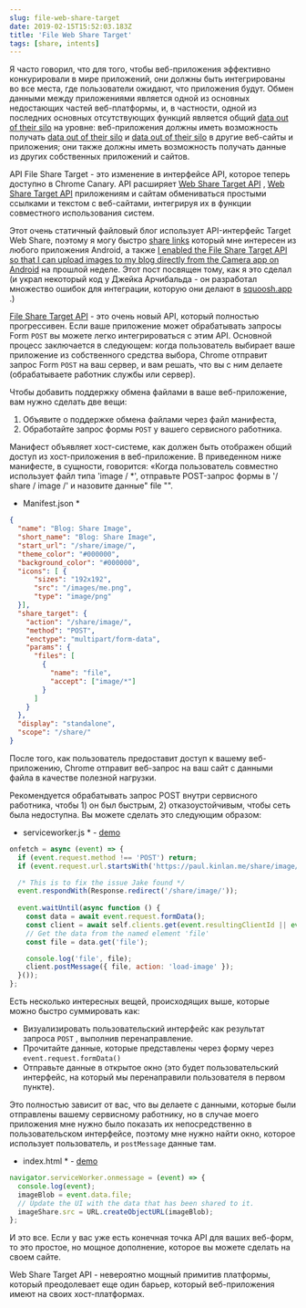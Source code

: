 ```yaml
---
slug: file-web-share-target
date: 2019-02-15T15:52:03.183Z
title: 'File Web Share Target'
tags: [share, intents]
---
```


Я часто говорил, что для того, чтобы веб-приложения эффективно конкурировали в мире приложений, они должны быть интегрированы во все места, где пользователи ожидают, что приложения будут. Обмен данными между приложениями является одной из основных недостающих частей веб-платформы, и, в частности, одной из последних основных отсутствующих функций является общий [data out of their silo](/unintended-silos/) на уровне: веб-приложения должны иметь возможность получать [data out of their silo](/unintended-silos/) и [data out of their silo](/unintended-silos/) в другие веб-сайты и приложения; они также должны иметь возможность получать данные из других собственных приложений и сайтов.

API File Share Target - это изменение в интерфейсе API, которое теперь доступно в Chrome Canary. API расширяет [Web Share Target API](https://github.com/WICG/web-share-target/blob/master/docs/explainer.md) , [Web Share Target API](https://github.com/WICG/web-share-target/blob/master/docs/explainer.md) приложениям и сайтам обмениваться простыми ссылками и текстом с веб-сайтами, интегрируя их в функции совместного использования систем.

Этот очень статичный файловый блог использует API-интерфейс Target Web Share, поэтому я могу быстро [share links](/web-share-target-api/) который мне интересен из любого приложения Android, а также [I enabled the File Share Target API so that I can upload images to my blog directly from the Camera app on Android](/testing-file-share-target-from-camera/) на прошлой неделе. Этот пост посвящен тому, как я это сделал (и украл некоторый код у Джейка Арчибальда - он разработал множество ошибок для интеграции, которую они делают в [squoosh.app](https://squoosh.app/) .)

[File Share Target API](https://wicg.github.io/web-share-target/level-2/#example-3-manifest-webmanifest) - это очень новый API, который полностью прогрессивен. Если ваше приложение может обрабатывать запросы Form `POST` вы можете легко интегрироваться с этим API. Основной процесс заключается в следующем: когда пользователь выбирает ваше приложение из собственного средства выбора, Chrome отправит запрос Form `POST` на ваш сервер, и вам решать, что вы с ним делаете (обрабатываете работник службы или сервер).

Чтобы добавить поддержку обмена файлами в ваше веб-приложение, вам нужно сделать две вещи:

1. Объявите о поддержке обмена файлами через файл манифеста,
2. Обработайте запрос формы `POST` у вашего сервисного работника.

Манифест объявляет хост-системе, как должен быть отображен общий доступ из хост-приложения в веб-приложение. В приведенном ниже манифесте, в сущности, говорится: «Когда пользователь совместно использует файл типа &#39;image / *&#39;, отправьте POST-запрос формы в &#39;/ share / image /&#39; и назовите данные&quot; file &quot;&quot;.

* Manifest.json *
```JSON
{
  "name": "Blog: Share Image",
  "short_name": "Blog: Share Image",
  "start_url": "/share/image/",
  "theme_color": "#000000",
  "background_color": "#000000",
  "icons": [ {
      "sizes": "192x192",
      "src": "/images/me.png",
      "type": "image/png"
  }],
  "share_target": {
    "action": "/share/image/",
    "method": "POST",
    "enctype": "multipart/form-data",
    "params": {
      "files": [
        {
          "name": "file",
          "accept": ["image/*"]
        }
      ]
    }
  },
  "display": "standalone",
  "scope": "/share/"
}
```

После того, как пользователь предоставит доступ к вашему веб-приложению, Chrome отправит веб-запрос на ваш сайт с данными файла в качестве полезной нагрузки.

Рекомендуется обрабатывать запрос POST внутри сервисного работника, чтобы 1) он был быстрым, 2) отказоустойчивым, чтобы сеть была недоступна. Вы можете сделать это следующим образом:

* serviceworker.js * - [demo](/share/image/sw.js)

```Javascript
onfetch = async (event) => {
  if (event.request.method !== 'POST') return;
  if (event.request.url.startsWith('https://paul.kinlan.me/share/image/') === false) return;

  /* This is to fix the issue Jake found */
  event.respondWith(Response.redirect('/share/image/'));
  
  event.waitUntil(async function () {
    const data = await event.request.formData();
    const client = await self.clients.get(event.resultingClientId || event.clientId);
    // Get the data from the named element 'file'
    const file = data.get('file');

    console.log('file', file);
    client.postMessage({ file, action: 'load-image' });
  }());
};
```

Есть несколько интересных вещей, происходящих выше, которые можно быстро суммировать как:

* Визуализировать пользовательский интерфейс как результат запроса `POST` , выполнив перенаправление.
* Прочитайте данные, которые представлены через форму через `event.request.formData()`
* Отправьте данные в открытое окно (это будет пользовательский интерфейс, на который мы перенаправили пользователя в первом пункте).

Это полностью зависит от вас, что вы делаете с данными, которые были отправлены вашему сервисному работнику, но в случае моего приложения мне нужно было показать их непосредственно в пользовательском интерфейсе, поэтому мне нужно найти окно, которое использует пользователь, и `postMessage` данные там.

* index.html * - [demo](/share/image/index.html)

```Javascript
navigator.serviceWorker.onmessage = (event) => {
  console.log(event);
  imageBlob = event.data.file;
  // Update the UI with the data that has been shared to it.
  imageShare.src = URL.createObjectURL(imageBlob);
};
```

И это все. Если у вас уже есть конечная точка API для ваших веб-форм, то это простое, но мощное дополнение, которое вы можете сделать на своем сайте.

Web Share Target API - невероятно мощный примитив платформы, который преодолевает еще один барьер, который веб-приложения имеют на своих хост-платформах.